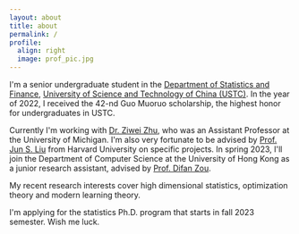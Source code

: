 ```yaml
---
layout: about
title: about
permalink: /
profile:
  align: right
  image: prof_pic.jpg
---
```


I'm a senior undergraduate student in the <a href="https://bs.ustc.edu.cn">Department of Statistics and Finance</a>, <a href="https://www.ustc.edu.cn">University of Science and Technology of China (USTC)</a>. In the year of 2022, I received the 42-nd Guo Muoruo scholarship, the highest honor for undergraduates in USTC.

Currently I'm working with <a href="https://purplebamboo1993.github.io/personal_web/index.html" target="_blank">Dr. Ziwei Zhu</a>, who was an Assistant Professor at the University of Michigan. I'm also very fortunate to be advised by <a href="https://sites.harvard.edu/junliu/" target="_blank">Prof. Jun S. Liu</a> from Harvard University on specific projects. In spring 2023, I'll join the Department of Computer Science at the University of Hong Kong as a junior research assistant, advised by <a href="https://sites.google.com/view/difan-zou" target="_blank"> Prof. Difan Zou</a>.

My recent research interests cover high dimensional statistics, optimization theory and modern learning theory.

I'm applying for the statistics Ph.D. program that starts in fall 2023 semester. Wish me luck.